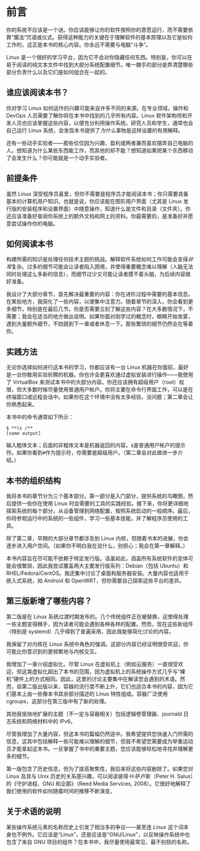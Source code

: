 # 前言

你的系统不应该是一个谜。你应该能够让你的软件按照你的意愿运行，而不需要依靠“魔法”咒语或仪式。获得这种能力的关键在于理解软件的基本原理以及它是如何工作的，这正是本书的核心内容。你永远不需要与电脑“斗争”。

Linux 是一个很好的学习平台，因为它不会对你隐藏任何东西。特别是，你可以在易于阅读的纯文本文件中找到大部分系统配置细节。唯一棘手的部分是弄清楚哪些部分负责什么以及它们是如何组合在一起的。

## 谁应该阅读本书？

你对学习 Linux 如何运作的兴趣可能来自许多不同的来源。在专业领域，操作和 DevOps 人员需要了解你将在本书中找到的几乎所有内容。Linux 软件架构师和开发人员也应该掌握这些内容，以便充分利用操作系统。研究人员和学生，通常也会自己运行 Linux 系统，会发现本书提供了*为什么*事物是这样设置的有用解释。

还有一些动手实验者——那些仅仅因为兴趣、盈利或两者兼而喜欢摆弄自己电脑的人。想知道为什么某些东西能工作，而其他的却不能？想知道如果把某个东西移动了会发生什么？你可能就是一个动手实验者。

## 前提条件

虽然 Linux 深受程序员喜爱，但你不需要是程序员才能阅读本书；你只需要具备基本的计算机用户知识。也就是说，你应该能在图形用户界面（尤其是 Linux 发行版的安装程序和设置界面）中随意操作，知道什么是文件和目录（文件夹）。你还应该准备好查阅你系统上的额外文档和网上的资料。你最需要的，是准备好并愿意尝试操作你的电脑。

## 如何阅读本书

构建所需的知识是处理任何技术主题的挑战。解释软件系统如何工作可能会变得*非常*复杂。过多的细节可能会让读者陷入困境，并使得重要概念难以理解（人脑无法同时处理这么多新的信息），而细节过少又可能让读者摸不着头脑，为后续内容做好准备。

我设计了大部分章节，首先解决最重要的内容：你在进阶过程中需要的基本信息。在某些地方，我简化了一些内容，以便集中注意力。随着章节的深入，你会看到更多细节，特别是在最后几节。你是否需要立刻了解这些内容？在大多数情况下，不需要；我会在适当的地方做出说明。如果你面对刚学过的概念时，眼睛开始发蒙，遇到大量额外细节，不妨跳到下一章或者休息一下。那些繁琐的细节仍然会在等着你。

## 实践方法

无论你选择如何进行这本书的学习，你都应该有一台 Linux 机器在你面前，最好是一台你敢用实验折腾的机器。你也许会更喜欢通过虚拟安装进行操作——我使用了 VirtualBox 来测试本书中的大部分内容。你还应该拥有超级用户（root）权限，但大多数时候尽量使用普通用户帐户。你将主要在命令行界面工作，可以是在终端窗口或远程会话中。如果你在这个环境中没有太多经验，没问题；第二章会让你熟悉起来。

本书中的命令通常如下所示：

```
$ **ls /**
[some output]
```

输入粗体文本；后面的非粗体文本是机器返回的内容。`$`是普通用户帐户的提示符。如果你看到`#`作为提示符，你需要是超级用户。（第二章会对此做进一步介绍。）

## 本书的组织结构

我将本书的章节分为三个基本部分。第一部分是入门部分，提供系统的鸟瞰图，然后提供一些你在使用 Linux 时会需要的工具的实践经验。接下来，你将更详细地探索系统的每个部分，从设备管理到网络配置，按照系统启动的一般顺序。最后，你将参观运行中的系统的一些组件，学习一些基本技能，并了解程序员使用的工具。

除了第二章，早期的大部分章节都涉及到 Linux 内核，但随着书本的进展，你会逐步进入用户空间。（如果你不明白我在说什么，别担心；我会在第一章解释。）

本书内容旨在尽可能不依赖于特定发行版。话虽如此，涵盖所有系统软件的变体可能会很繁琐，因此我尝试覆盖两大主要发行版系列：Debian（包括 Ubuntu）和 RHEL/Fedora/CentOS。我还集中讨论了桌面和服务器安装。大量内容也适用于嵌入式系统，如 Android 和 OpenWRT，但你需要自己探索这些平台的差异。

## 第三版新增了哪些内容？

第二版是在 Linux 系统过渡时期发布的。几个传统组件正在被替换，这使得处理一些主题变得棘手，因为读者可能会遇到各种各样的配置。然而，现在这些新组件（特别是 systemd）几乎得到了普遍采用，因此我能够简化讨论的内容。

我保留了对内核在 Linux 系统中角色的强调。这部分内容已经证明很受欢迎，你可能比你意识到的更频繁地与内核交互。

我增加了一章介绍虚拟化。尽管 Linux 在虚拟机上（例如云服务）一直很受欢迎，但这类虚拟化超出了本书的范围，因为虚拟机上的系统操作方式几乎与“裸机”硬件上的方式相同。因此，这里的讨论主要集中在解读您会遇到的术语。然而，自第二版出版以来，容器的流行度不断上升，它们也适合本书的内容，因为它们基本上由一些像本书其余部分描述的 Linux 特性组成。容器广泛使用 cgroups，这部分在第三版中有了新的处理。

其他我愉快地扩展的主题（不一定与容器相关）包括逻辑卷管理器、journald 日志系统和网络材料中的 IPv6。

尽管我增加了大量内容，但这本书的篇幅仍然适中。我希望提供您快速入门所需的信息，这其中包括解释一些可能难以理解的细节，但我不希望您需要成为举重运动员才能拿起这本书。一旦掌握了书中的重要主题，您应该能够轻松地寻找并理解更多的细节。

第一版包含了历史信息，但为了提高聚焦性，我后来将这些内容删除了。如果您对 Linux 及其与 Unix 历史的关系感兴趣，可以阅读彼得·H·萨卢斯（Peter H. Salus）的《守护进程、GNU 和企鹅》（Reed Media Services, 2008）。它很好地解释了我们使用的软件如何随着时间的推移不断演变。

## 关于术语的说明

某些操作系统元素的名称历史上引发了相当多的争议——甚至连 *Linux* 这个词本身也不例外。它应该是“Linux”，还是应该是“GNU/Linux”，以反映操作系统中也包含了来自 GNU 项目的组件？在本书中，我尽量使用最常见、最不别扭的名称。
